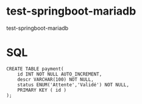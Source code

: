 
# test-springboot-mariadb
test-springboot-mariadb

# SQL

    CREATE TABLE payment( 
    	id INT NOT NULL AUTO_INCREMENT,
    	descr VARCHAR(100) NOT NULL,
    	status ENUM('Attente','Validé') NOT NULL,
    	PRIMARY KEY ( id )
    );

